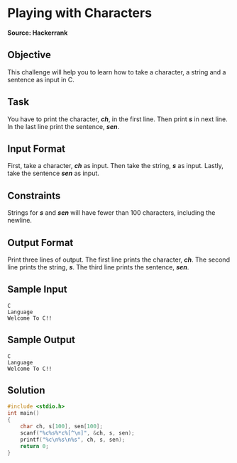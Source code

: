 # Playing with Characters
**Source: Hackerrank**
## Objective
This challenge will help you to learn how to take a character, a string and a sentence as input in C.

## Task
You have to print the character, ***ch***, in the first line. Then print ***s*** in next line. In the last line print the sentence,  ***sen***.

## Input Format
First, take a character, ***ch*** as input.
Then take the string, ***s*** as input.
Lastly, take the sentence ***sen*** as input.

## Constraints
Strings for ***s*** and ***sen*** will have fewer than 100 characters, including the newline.

## Output Format

Print three lines of output. The first line prints the character, ***ch***.
The second line prints the string, ***s***.
The third line prints the sentence, ***sen***.

## Sample Input

```
C
Language
Welcome To C!!
```

## Sample Output

```
C
Language
Welcome To C!!
```

## Solution

```C
#include <stdio.h>
int main()
{
    char ch, s[100], sen[100];
    scanf("%c%s%*c%[^\n]", &ch, s, sen);
    printf("%c\n%s\n%s", ch, s, sen);
    return 0;
}
```